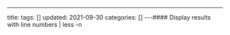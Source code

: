 ---
title: 
tags: []
updated: 2021-09-30
categories: []
---#### Display results with line numbers
<Command> | less -n